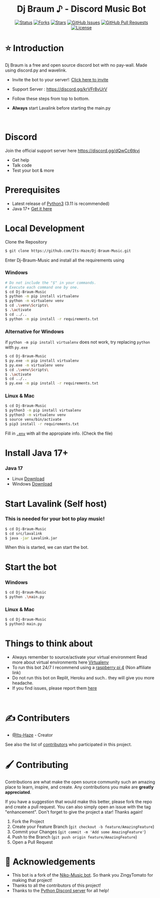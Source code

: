 <h1 align="center">Dj Braum ♪ - Discord Music Bot</h1>

<div align="center">

[![Status](https://img.shields.io/badge/status-active-success.svg)]() [![Forks](https://img.shields.io/github/forks/Its-Haze/Dj-Braum-Music)]() [![Stars](https://img.shields.io/github/stars/Its-Haze/Dj-Braum-Music)]() [![GitHub Issues](https://img.shields.io/github/issues/Its-Haze/Dj-Braum-Music)](https://github.com/Its-Haze/Dj-Braum-Music/issues) [![GitHub Pull Requests](https://img.shields.io/github/issues-pr/kylelobo/The-Documentation-Compendium.svg)](https://github.com/Its-Haze/Dj-Braum-Music/pulls) [![License](https://img.shields.io/badge/license-MIT-purple.svg)](/LICENSE)

</div>

# ⭐ Introduction

Dj Braum is a free and open source discord bot with no pay-wall. Made using discord.py and wavelink.

- Invite the bot to your server!: [Click here to invite](https://discord.com/api/oauth2/authorize?client_id=939307188072116305&permissions=2150911040&scope=bot)

- Support Server : https://discord.gg/krVFr8vUrV

- Follow these steps from top to bottom.

- **Always** start Lavalink before starting the main.py

<br>

#  Discord

Join the official support server here https://discord.gg/dQwCc6tkvj

- Get help
- Talk code
- Test your bot & more

# Prerequisites

- Latest release of [Python3](https://www.python.org/) (3.11 is recommended)
- Java 17+ [Get it here](https://www.oracle.com/java/technologies/downloads/#java17)

# Local Development

Clone the Repository

```sh
$ git clone https://github.com/Its-Haze/Dj-Braum-Music.git
```

Enter Dj-Braum-Music and install all the requirements using

### Windows

```sh
# Do not include the "$" in your commands.
# Execute each command one by one.
$ cd Dj-Braum-Music
$ python -m pip install virtualenv
$ python -m virtualenv venv
$ cd .\venv\Scripts\
$ .\activate
$ cd ../..
$ python -m pip install -r requirements.txt
```

### Alternative for Windows

if `python -m pip install virtualenv` does not work, try replacing `python` with `py.exe`

```sh
$ cd Dj-Braum-Music
$ py.exe -m pip install virtualenv
$ py.exe -m virtualenv venv
$ cd .\venv\Scripts\
$ .\activate
$ cd ../..
$ py.exe -m pip install -r requirements.txt
```

### Linux & Mac

```bash
$ cd Dj-Braum-Music
$ python3 -m pip install virtualenv
$ python3 -m virtualenv venv
$ source venv/bin/activate
$ pip3 install -r requirements.txt
```

Fill in [`.env`](https://github.com/Its-Haze/Dj-Braum-Music/blob/master/src/credentials/.env) with all the appropiate info. (Check the file)

# Install Java 17+

### **Java 17**

- Linux [Download](https://www.oracle.com/java/technologies/downloads/#jdk17-linux)
- Windows [Download](https://www.oracle.com/java/technologies/downloads/#jdk17-windows)

# Start Lavalink (Self host)

### This is needed for your bot to play music!

```bash
$ cd Dj-Braum-Music
$ cd src/lavalink
$ java -jar Lavalink.jar
```

When this is started, we can start the bot.

# Start the bot

### Windows

```bash
$ cd Dj-Braum-Music
$ python .\main.py
```

### Linux & Mac

```bash
$ cd Dj-Braum-Music
$ python3 main.py
```

# Things to think about

- Always remember to source/activate your virtual environment
  Read more about virtual environments here [Virtualenv](https://virtualenv.pypa.io/en/latest/user_guide.html)
- To run this bot 24/7 I recommend using a [raspberry pi 4](https://www.raspberrypi.com/products/raspberry-pi-4-model-b/) (Non affiliate link)
- Do not run this bot on Replit, Heroku and such.. they will give you more headache.
- If you find issues, please report them [here](https://github.com/Its-Haze/Dj-Braum-Music/issues)

<br>

# ✍️ Contributers

- [@Its-Haze](https://github.com/Its-Haze) - Creator

See also the list of [contributors](https://github.com/Its-Haze/Dj-Braum-Music/graphs/contributors) who participated in this project.

# 🖌️ Contributing

Contributions are what make the open source community such an amazing place to learn, inspire, and create. Any contributions you make are **greatly appreciated**.

If you have a suggestion that would make this better, please fork the repo and create a pull request. You can also simply open an issue with the tag "enhancement".
Don't forget to give the project a star! Thanks again!

1. Fork the Project
2. Create your Feature Branch (`git checkout -b feature/AmazingFeature`)
3. Commit your Changes (`git commit -m 'Add some AmazingFeature'`)
4. Push to the Branch (`git push origin feature/AmazingFeature`)
5. Open a Pull Request

# 🎉 Acknowledgements

- This bot is a fork of the [Niko-Music bot](https://github.com/ZingyTomato/Niko-Music). So thank you ZingyTomato for making that project!
- Thanks to all the contributors of this project!
- Thanks to the [Python Discord server](https://discord.gg/python) for all help!
